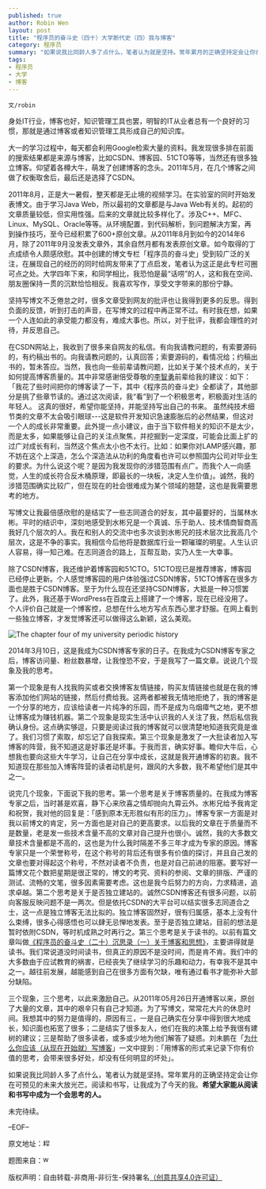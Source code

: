 ```yaml
---
published: true
author: Robin Wen
layout: post
title: "程序员的奋斗史（四十）大学断代史（四）我与博客"
category: 程序员
summary: "如果说我比同龄人多了点什么，笔者认为就是坚持。常年累月的正确坚持定会让你在可预见的未来大放光芒。阅读和书写，让我成为了今天的我。希望大家能从阅读和书写中成为一个会思考的人。"
tags: 
- 程序员
- 大学
- 博客
---
```


`文/robin`

身处IT行业，博客也好，知识管理工具也罢，明智的IT从业者总有一个良好的习惯，那就是通过博客或者知识管理工具形成自己的知识库。

大一的学习过程中，每天都会利用Google检索大量的资料。我发现很多排在前面的搜索结果都是来源与博客，比如CSDN、博客园、51CTO等等，当然还有很多独立博客。仰望着各樽大牛，萌发了创建博客的念头。2011年5月，在几个博客之间做了权衡取舍后，最后还是选择了CSDN。

2011年8月，正是大一暑假，整天都是无止境的视频学习。在实验室的同时开始发表博文。由于学习Java Web，所以最初的文章都是与Java Web有关的。起初的文章质量较低，但实用性强。后来的文章就比较多样化了。涉及C++、MFC、Linux、MySQL、Oracle等等。从环境配置，到代码解析，到问题解决方案，再到操作技巧，至今已经积累了600+原创文章。从2011年8月到如今的2014年6月，除了2011年9月没发表文章外，其余自然月都有发表原创文章。如今取得的丁点成绩令人颇感欣慰。其中创建的博文专栏「程序员的奋斗史」受到较广泛的关注，在展现自己的经历的同时给网友带来了丁点启发，笔者认为这正是此专栏可圈可点之处。大学四年下来，和同学相比，我恐怕是最“话唠”的人，这和我在空间、朋友圈保持一贯的沉默恰恰相反。我喜欢写作，享受文字带来的那份宁静。

坚持写博文不乏倦怠之时，很多文章受到网友的批评也让我得到更多的反思。得到负面的反馈，听到打击的声音，在写博文的过程中再正常不过。有时我在想，如果一个人连如此的承受能力都没有，难成大事也。所以，对于批评，我都会理性的对待，并反思自己。

在CSDN网站上，我收到了很多来自网友的私信。有向我请教问题的，有索要源码的，有约稿出书的。向我请教问题的，认真回答；索要源码的，看情况给；约稿出书的，暂未答应。当然，我也向一些前辈请教问题，比如关于某个技术点的，关于如何提高博客质量的。其中非常感谢倍受尊敬的<a href="http://blog.csdn.net/leezy_2000" target="_blank">李智勇</a>前辈给我的建议：如下：「我花了些时间把你的博客读了一下，其中《程序员的奋斗史》全都读了，其他部分是挑了些章节读的。通过这次阅读，我“看”到了一个积极思考，积极面对生活的年轻人。 这真的很好，希望你能坚持，并能坚持写出自己的书来。 虽然纯技术细节类的文章不太会吸引眼球---这是软件开发知识急速膨胀后的必然结果，但这对一个人的成长非常重要。此外提一点小建议，由于当下软件相关的知识不是太少，而是太多，如果能够让自己的关注点聚焦，并挖掘到一定深度，可能会比面上扩的过广对成长有利，当然这个焦点太小也不太行。比如：如果你对LAMP感兴趣，那不妨在这个上深造，怎么个深造法从功利的角度看也许可以参照国内公司对毕业生的要求。为什么说这个呢？是因为我发现你的涉猎范围有点广。而我个人一向感觉，人生的成长符合反木桶原理，即最长的一块板，决定人生价值」。诚然，我的涉猎范围确实比较广，但在现在的社会很难成为某个领域的翘楚，这也是我需要思考的地方。

写博文让我最倍感欣慰的是结实了一些志同道合的好友，其中最要好的，当属<a href="http://blog.csdn.net/dba_waterbin" target="_blank"></a>林水彬。平时的结识中，深刻地感受到水彬兄是一个真诚、乐于助人、技术情商智商高我好几个层次的人。我在和别人的交流中也多次谈到水彬兄的技术层次比我高几个层次，这是不争的事实。我相信今后他将是数据库行业一颗璀璨的明星。人生认识人容易，得一知己难。在志同道合的路上，互帮互助，实乃人生一大幸事。

除了CSDN博客，我还维护着博客园和51CTO。51CTO现已是推荐博客，博客园已经停止更新。个人感觉博客园的用户体验强过CSDN博客，51CTO博客在很多方面也是胜于CSDN博客。至于为什么现在还坚持CSDN博客，大抵是一种习惯罢了。此外，我还基于WordPress在百度云上搭建了一个博客，现在已经没用了。个人评价自己就是一个博客控，总想在什么地方写点东西心里才舒服。在网上看到一些独立博客，才发觉博客还可以做得这么新颖，这么美观。

![The chapter four of my university periodic history](https://cdn.dbarobin.com/ZrXoZXD.jpg)

2014年3月10日，这是我成为CSDN博客专家的日子。在我成为CSDN博客专家之后，博客访问量、粉丝数暴增，让我惶恐不安，于是我写了一篇文章。说说几个现象及我的思考。

第一个现象是有人找我购买或者交换博客友情链接，购买友情链接也就是在我的博客添加他们网站的链接，然后付费给我。这两者都被我无情地拒绝了，我的博客是一个分享的地方，应该给读者一片纯净的乐园，而不是成为乌烟瘴气之地，更不想让博客成为赚钱机器。第二个现象是现实生活中认识我的人关注了我，然后私信我确认身份。这点确实够逗，只要是阅读过我的博客就可以很清楚地知道我究竟是谁了。我们习惯了索取，却忘记了自我探索。第三个现象是激发了一大批读者加入写博客的阵营，我不知道这是好事还是坏事。于我而言，确实好事。瞻仰大牛后，心想我也要向这些大牛学习，让自己在分享中成长，这就是我开通博客的初衷。我不知道现在那些加入博客阵营的读者动机是何，跟风的大多数，我不希望他们是其中之一。

说完几个现象，下面说下我的思考。第一个思考是关于博客质量的。在我成为博客专家之后，当时甚是欢喜，静下心来欣喜之情却抛向九霄云外。水彬兄给予我肯定和祝贺，我对他的回复是：「感到原本无形胜似有形的压力」。博客专家一方面是对我以前博文的肯定，另一方面也是对自己的更高要求。以后我的文章在于质量而不是数量，老是发一些技术含量不高的文章对自己提升也很小。诚然，我的大多数文章技术含量都是不高的，这也是为什么我时隔差不多三年才成为专家的原因。博客专家只是一个荣誉称号，在这个称号的背后还有很多有价值的探讨，并且自己发的文章也要对得起这个称号，不然对读者不负责，也是对自己前进的阻塞。要写好一篇博文花个数把星期是很正常的，博文的考究、资料的参阅、文章的排版、严谨的测试、流畅的文笔，很多因素需要考虑。这也是我今后努力的方向，力求精进，追求卓越。第二个思考是关于是否独立建站的。诚然CSDN博客还有很多问题，以前向客服反映问题不是一两次。但是依托CSDN的大平台可以结实很多志同道合之士，这一点是独立博客无法比拟的。独立博客固然好，很有归属感，基本上没有什么束缚，很多心得感悟也可以肆无忌惮地发表。至于是否独立建站，目前的想法是暂时依附CSDN，等时机成熟之时再行之。第三个思考是关于读书的。以前有篇文章叫做<a href="https://dbarobin.com/2013/05/31/regarding-blog-and-ideology/" target="_blank">《程序员的奋斗史（二十）沉思录（一）关于博客和思想》</a>，主要讲得就是读书。我们常说道没时间读书，但真正的原因不是没时间，而是肯不肯。我们中的大多数由于应试教育的祸害，已经丧失了继续学习的乐趣和动力，有幸我不是其中之一。越往前发展，越能感到自己在很多方面有欠缺，唯有通过看书才能弥补大部分缺陷。

三个现象，三个思考，以此来激励自己。从2011年05月26日开通博客以来，原创了大量的文章，其中的艰辛只有自己才知道。为了写博文，常常花大片的休息时间。我想其中的努力是值得的，原因有三，一是自己确实在分享中得到很大地成长，知识面也拓宽了很多；二是结实了很多友人，他们在我的决策上给予我很有建树的建议；三是帮助了很多读者，或多或少地为他们解答了疑惑。刘未鹏在「<a href="http://mindhacks.cn/2009/02/15/why-you-should-start-blogging-now/" target="_blank">为什么你应该（从现在开始就）写博客</a>」一文中提到：「用博客的形式来记录下你有价值的思考，会带来很多好处，却没有任何明显的坏处」。

如果说我比同龄人多了点什么，笔者认为就是坚持。常年累月的正确坚持定会让你在可预见的未来大放光芒。阅读和书写，让我成为了今天的我。**希望大家能从阅读和书写中成为一个会思考的人。**

未完待续。

–EOF–

原文地址：<a href="http://blog.csdn.net/justdb/article/details/34072669" target="_blank"><img src="https://cdn.dbarobin.com/BROigUO.jpg" title="程序员的奋斗史（四十）大学断代史（四）我与博客" height="16px" width="16px" border="0" alt="程序员的奋斗史（四十）大学断代史（四）我与博客" /></a>

题图来自：<a href="http://blog.web20classroom.org/2013/04/soyou-wanna-use-blogs-in-classroom.html" target="_blank"><img src="https://cdn.dbarobin.com/B1pMTMN.png" title="web20classroom" height="16px" width="16px" border="0" alt="web20classroom" /></a>

版权声明：自由转载-非商用-非衍生-保持署名<a href="http://creativecommons.org/licenses/by-nc-nd/4.0/deed.zh" target="_blank">（创意共享4.0许可证）</a>
